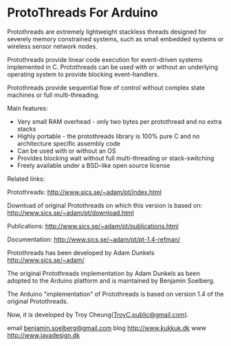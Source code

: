 ProtoThreads For Arduino
=====================

Protothreads are extremely lightweight stackless threads designed for severely
memory constrained systems, such as small embedded systems or wireless sensor
network nodes.

Protothreads provide linear code execution for event-driven systems
implemented in C. Protothreads can be used with or without an underlying
operating system to provide blocking event-handlers.

Protothreads provide sequential flow of control without complex state machines
or full multi-threading. 


Main features:

* Very small RAM overhead - only two bytes per protothread and no extra stacks
* Highly portable - the protothreads library is 100% pure C and no architecture
  specific assembly code
* Can be used with or without an OS
* Provides blocking wait without full multi-threading or stack-switching
* Freely available under a BSD-like open source license 


Related links:

Protothreads: 
http://www.sics.se/~adam/pt/index.html

Download of original Protothreads on which this version is based on:
http://www.sics.se/~adam/pt/download.html

Publications:
http://www.sics.se/~adam/pt/publications.html

Documentation:
http://www.sics.se/~adam/pt/pt-1.4-refman/

Protothreads has been developed by Adam Dunkels
http://www.sics.se/~adam/

The original Protothreads implementation by Adam Dunkels as been adopted
to the Arduino platform and is maintained by Benjamin Soelberg.

The Arduino "implementation" of Protothreads is based on version 1.4 of
the original Protothreads.

Now, it is developed by Troy Cheung(TroyC.public@gmail.com).

email benjamin.soelberg@gmail.com
blog  http://www.kukkuk.dk
www   http://www.javadesign.dk

